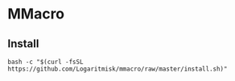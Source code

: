 MMacro
===========================

Install
---------------------------
    bash -c "$(curl -fsSL https://github.com/Logaritmisk/mmacro/raw/master/install.sh)"
